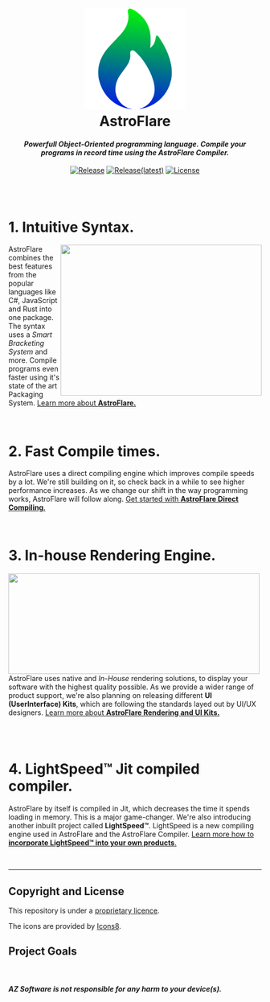 <h1 align="center">
<img src="./.design/renders/path2x.png" height="200"/><br />
AstroFlare
</h1>
<h4 align="center" style="font-weight: bold; font-style: italic;"> Powerfull Object-Oriented programming language. Compile your programs in record time using the AstroFlare Compiler. </h4>


<div align="center">

[![Release](https://img.shields.io/github/downloads/azproductions/AstroFlare/total)](https://github.com/AZProductions/AstroFlare/releases)
[![Release(latest)](https://img.shields.io/github/downloads/azproductions/AstroFlare/latest/total)](https://github.com/AZProductions/AstroFlare/releases/latest)
[![License](https://img.shields.io/github/license/azproductions/AstroFlare)](https://github.com/AZProductions/AstroFlare/blob/main/LICENSE)
<!---![Lines of code](https://img.shields.io/tokei/lines/github/azproductions/AstroFlare)--->
</div>

<br/> <!--WhiteSpace-->
<br/> <!--WhiteSpace-->

# 1. **Intuitive Syntax.**
<img align="right" width="400" height="300" src="https://via.placeholder.com/400/">

AstroFlare combines the best features from the popular languages like C#, JavaScript and Rust into one package. The syntax uses a *Smart Bracketing System* and more. Compile programs even faster using it's state of the art Packaging System. [Learn more about **AstroFlare.**]()

</br>

# 2. **Fast Compile times.**
AstroFlare uses a direct compiling engine which improves compile speeds by a lot. We're still building on it, so check back in a while to see higher performance increases. As we change our shift in the way programming works, AstroFlare will follow along.  [Get started with **AstroFlare Direct Compiling**.]()

</br>


# 3. **In-house Rendering Engine.**
<img align="left" width="500" height="200" src="https://via.placeholder.com/400/">

AstroFlare uses native and *In-House* rendering solutions, to display your software with the highest quality possible. As we provide a wider range of product support, we're also planning on releasing different **UI (UserInterface) Kits**, which are following the standards layed out by UI/UX designers. [Learn more about **AstroFlare Rendering and UI Kits.**]()

<br/>
<br/>


# 4. **LightSpeed™ Jit compiled compiler.**
AstroFlare by itself is compiled in Jit, which decreases the time it spends loading in memory. This is a major game-changer. We're also introducing another inbuilt project called **LightSpeed™**. LightSpeed is a new compiling engine used in AstroFlare and the AstroFlare Compiler. [Learn more how to **incorporate LightSpeed™ into your own products**.]()

<br/>

___

## Copyright and License

This repository is under a [proprietary licence](https://raw.githubusercontent.com/AZProductions/Kookaburra/main/LICENCE).

The icons are provided by [Icons8](https://icons8.com).
## Project Goals

<br/>

##### ***AZ Software is not responsible for any harm to your device(s).***